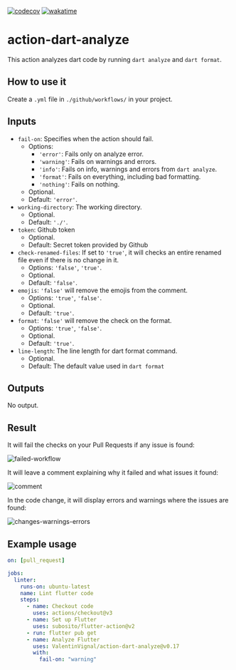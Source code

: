 [![codecov](https://codecov.io/gh/ValentinVignal/action-dart-analyze/branch/main/graph/badge.svg?token=XESGUDU3E6)](https://codecov.io/gh/ValentinVignal/action-dart-analyze)
[![wakatime](https://wakatime.com/badge/github/ValentinVignal/action-dart-analyze.svg)](https://wakatime.com/badge/github/ValentinVignal/action-dart-analyze)

# action-dart-analyze

This action analyzes dart code by running `dart analyze` and `dart format`.

## How to use it

Create a `.yml` file in `./github/workflows/` in your project.

## Inputs

- `fail-on`: Specifies when the action should fail.
  - Options:
    - `'error'`: Fails only on analyze error.
    - `'warning'`: Fails on warnings and errors.
    - `'info'`: Fails on info, warnings and errors from `dart analyze`.
    - `'format'`: Fails on everything, including bad formatting.
    - `'nothing'`: Fails on nothing.
  - Optional.
  - Default: `'error'`.
- `working-directory`: The working directory.
  - Optional.
  - Default: `'./'`.
- `token`: Github token
  - Optional.
  - Default: Secret token provided by Github
- `check-renamed-files`: If set to `'true'`, it will checks an entire renamed file even if there is no change in it.
  - Options: `'false'`, `'true'`.
  - Optional.
  - Default: `'false'`.
- `emojis`: `'false'` will remove the emojis from the comment.
  - Options: `'true'`, `'false'`.
  - Optional.
  - Default: `'true'`.
- `format`: `'false'` will remove the check on the format.
  - Options: `'true'`, `'false'`.
  - Optional.
  - Default: `'true'`.
- `line-length`: The line length for dart format command.
  - Optional.
  - Default: The default value used in `dart format`

## Outputs

No output.

## Result

It will fail the checks on your Pull Requests if any issue is found:

![failed-workflow](https://github.com/ValentinVignal/action-dart-analyze/blob/main/doc/images/failed-workflow.png)

It will leave a comment explaining why it failed and what issues it found:

![comment](https://github.com/ValentinVignal/action-dart-analyze/blob/main/doc/images/comment.png)

In the code change, it will display errors and warnings where the issues are found:

![changes-warnings-errors](https://github.com/ValentinVignal/action-dart-analyze/blob/main/doc/images/changes-warnings-errors.png)

## Example usage

```yml
on: [pull_request]

jobs:
  linter:
    runs-on: ubuntu-latest
    name: Lint flutter code
    steps:
      - name: Checkout code
        uses: actions/checkout@v3
      - name: Set up Flutter
        uses: subosito/flutter-action@v2
      - run: flutter pub get
      - name: Analyze Flutter
        uses: ValentinVignal/action-dart-analyze@v0.17
        with:
          fail-on: "warning"
```
